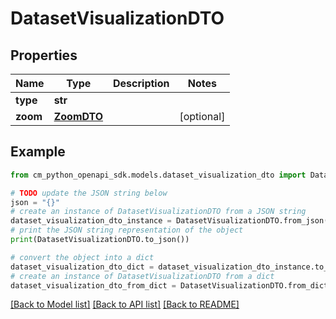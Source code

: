 # DatasetVisualizationDTO


## Properties

Name | Type | Description | Notes
------------ | ------------- | ------------- | -------------
**type** | **str** |  | 
**zoom** | [**ZoomDTO**](ZoomDTO.md) |  | [optional] 

## Example

```python
from cm_python_openapi_sdk.models.dataset_visualization_dto import DatasetVisualizationDTO

# TODO update the JSON string below
json = "{}"
# create an instance of DatasetVisualizationDTO from a JSON string
dataset_visualization_dto_instance = DatasetVisualizationDTO.from_json(json)
# print the JSON string representation of the object
print(DatasetVisualizationDTO.to_json())

# convert the object into a dict
dataset_visualization_dto_dict = dataset_visualization_dto_instance.to_dict()
# create an instance of DatasetVisualizationDTO from a dict
dataset_visualization_dto_from_dict = DatasetVisualizationDTO.from_dict(dataset_visualization_dto_dict)
```
[[Back to Model list]](../README.md#documentation-for-models) [[Back to API list]](../README.md#documentation-for-api-endpoints) [[Back to README]](../README.md)


